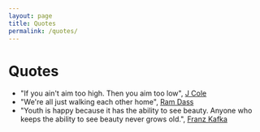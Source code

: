 ```yaml
---
layout: page
title: Quotes
permalink: /quotes/
---
```


# Quotes

- "If you ain't aim too high. Then you aim too low", [J Cole](http://genius.com/J-cole-january-28th-lyrics)
- "We're all just walking each other home", [Ram Dass](https://en.wikipedia.org/wiki/Ram_Dass)
- "Youth is happy because it has the ability to see beauty. Anyone who keeps the ability to see beauty never grows old.", [Franz Kafka](https://en.wikipedia.org/wiki/Franz_Kafka)
